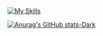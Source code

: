 [![My Skills](https://skillicons.dev/icons?i=py,pytorch,sklearn,git)](https://skillicons.dev)

[![Anurag's GitHub stats-Dark](https://github-readme-stats.vercel.app/api?username=julian-8897&show_icons=true&theme=dark#gh-dark-mode-only)](https://github.com/anuraghazra/github-readme-stats#gh-dark-mode-only)

<!---
julian-8897/julian-8897 is a ✨ special ✨ repository because its `README.md` (this file) appears on your GitHub profile.
You can click the Preview link to take a look at your changes.
--->
